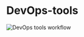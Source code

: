 # DevOps-tools

![DevOps tools workflow](https://github.com/CHIP0K/DevOps-tools/actions/workflows/main.yml/badge.svg?branch=main&event=push)
